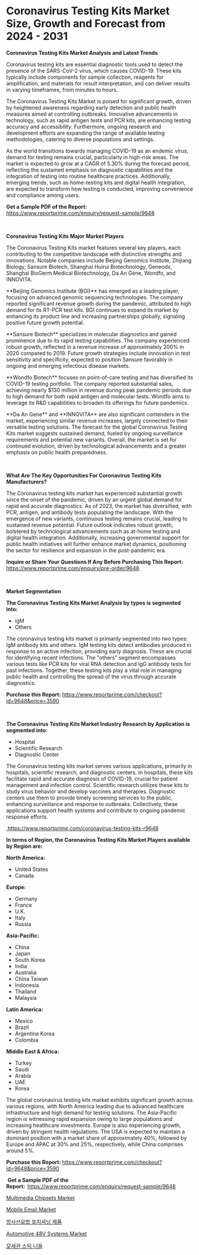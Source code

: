 <p><h1>Coronavirus Testing Kits Market Size, Growth and Forecast from 2024 - 2031</h1></p><p><strong>Coronavirus Testing Kits Market Analysis and Latest Trends</strong></p>
<p><p>Coronavirus testing kits are essential diagnostic tools used to detect the presence of the SARS-CoV-2 virus, which causes COVID-19. These kits typically include components for sample collection, reagents for amplification, and materials for result interpretation, and can deliver results in varying timeframes, from minutes to hours. </p><p>The Coronavirus Testing Kits Market is poised for significant growth, driven by heightened awareness regarding early detection and public health measures aimed at controlling outbreaks. Innovative advancements in technology, such as rapid antigen tests and PCR kits, are enhancing testing accuracy and accessibility. Furthermore, ongoing research and development efforts are expanding the range of available testing methodologies, catering to diverse populations and settings.</p><p>As the world transitions towards managing COVID-19 as an endemic virus, demand for testing remains crucial, particularly in high-risk areas. The market is expected to grow at a CAGR of 5.30% during the forecast period, reflecting the sustained emphasis on diagnostic capabilities and the integration of testing into routine healthcare practices. Additionally, emerging trends, such as home-testing kits and digital health integration, are expected to transform how testing is conducted, improving convenience and compliance among users.</p></p>
<p><strong>Get a Sample PDF of the Report:&nbsp;</strong> <a href="https://www.reportprime.com/enquiry/request-sample/9648">https://www.reportprime.com/enquiry/request-sample/9648</a></p>
<p>&nbsp;</p>
<p><strong>Coronavirus Testing Kits Major Market Players</strong></p>
<p><p>The Coronavirus Testing Kits market features several key players, each contributing to the competitive landscape with distinctive strengths and innovations. Notable companies include Beijing Genomics Institute, Zhijiang Biology, Sansure Biotech, Shanghai Huirui Biotechnology, Geneodx, Shanghai BioGerm Medical Biotechnology, Da An Gene, Wondfo, and INNOVITA.</p><p>**Beijing Genomics Institute (BGI)** has emerged as a leading player, focusing on advanced genomic sequencing technologies. The company reported significant revenue growth during the pandemic, attributed to high demand for its RT-PCR test kits. BGI continues to expand its market by enhancing its product line and increasing partnerships globally, signaling positive future growth potential.</p><p>**Sansure Biotech** specializes in molecular diagnostics and gained prominence due to its rapid testing capabilities. The company experienced robust growth, reflected in a revenue increase of approximately 200% in 2020 compared to 2019. Future growth strategies include innovation in test sensitivity and specificity, expected to position Sansure favorably in ongoing and emerging infectious disease markets.</p><p>**Wondfo Biotech** focuses on point-of-care testing and has diversified its COVID-19 testing portfolio. The company reported substantial sales, achieving nearly $130 million in revenue during peak pandemic periods due to high demand for both rapid antigen and molecular tests. Wondfo aims to leverage its R&D capabilities to broaden its offerings for future pandemics.</p><p>**Da An Gene** and **INNOVITA** are also significant contenders in the market, experiencing similar revenue increases, largely connected to their versatile testing solutions. The forecast for the global Coronavirus Testing Kits market suggests sustained demand, fueled by ongoing surveillance requirements and potential new variants. Overall, the market is set for continued evolution, driven by technological advancements and a greater emphasis on public health preparedness.</p></p>
<p>&nbsp;</p>
<p><strong>What Are The Key Opportunities For Coronavirus Testing Kits Manufacturers?</strong></p>
<p><p>The Coronavirus testing kits market has experienced substantial growth since the onset of the pandemic, driven by an urgent global demand for rapid and accurate diagnostics. As of 2023, the market has diversified, with PCR, antigen, and antibody tests populating the landscape. With the emergence of new variants, continuous testing remains crucial, leading to sustained revenue potential. Future outlook indicates robust growth, bolstered by technological advancements such as at-home testing and digital health integration. Additionally, increasing governmental support for public health initiatives will further enhance market dynamics, positioning the sector for resilience and expansion in the post-pandemic era.</p></p>
<p><strong>Inquire or Share Your Questions If Any Before Purchasing This Report:</strong> <a href="https://www.reportprime.com/enquiry/pre-order/9648">https://www.reportprime.com/enquiry/pre-order/9648</a></p>
<p>&nbsp;</p>
<p><strong>Market Segmentation</strong></p>
<p><strong>The Coronavirus Testing Kits Market Analysis by types is segmented into:</strong></p>
<p><ul><li>igM</li><li>Others</li></ul></p>
<p><p>The coronavirus testing kits market is primarily segmented into two types: IgM antibody kits and others. IgM testing kits detect antibodies produced in response to an active infection, providing early diagnosis. These are crucial for identifying recent infections. The "others" segment encompasses various tests like PCR kits for viral RNA detection and IgG antibody tests for past infections. Together, these testing kits play a vital role in managing public health and controlling the spread of the virus through accurate diagnostics.</p></p>
<p><strong>Purchase this Report:&nbsp;</strong><a href="https://www.reportprime.com/checkout?id=9648&price=3590">https://www.reportprime.com/checkout?id=9648&price=3590</a></p>
<p>&nbsp;</p>
<p><strong>The Coronavirus Testing Kits Market Industry Research by Application is segmented into:</strong></p>
<p><ul><li>Hospital</li><li>Scientific Research</li><li>Diagnostic Center</li></ul></p>
<p><p>The Coronavirus testing kits market serves various applications, primarily in hospitals, scientific research, and diagnostic centers. In hospitals, these kits facilitate rapid and accurate diagnosis of COVID-19, crucial for patient management and infection control. Scientific research utilizes these kits to study virus behavior and develop vaccines and therapies. Diagnostic centers use them to provide timely screening services to the public, enhancing surveillance and response to outbreaks. Collectively, these applications support health systems and contribute to ongoing pandemic response efforts.</p></p>
<p><a href="https://www.reportprime.com/coronavirus-testing-kits-r9648">&nbsp;https://www.reportprime.com/coronavirus-testing-kits-r9648</a></p>
<p><strong>In terms of Region, the Coronavirus Testing Kits Market Players available by Region are:</strong></p>
<p>
    <p> <strong> North America: </strong>
        <ul>
            <li>United States</li>
            <li>Canada</li>
        </ul>
        </p> 
    <p> <strong> Europe: </strong>
        <ul>
            <li>Germany</li>
            <li>France</li>
            <li>U.K.</li>
            <li>Italy</li>
            <li>Russia</li>
        </ul>
        </p> 
    <p> <strong> Asia-Pacific: </strong>
        <ul>
            <li>China</li>
            <li>Japan</li>
            <li>South Korea</li>
            <li>India</li>
            <li>Australia</li>
            <li>China Taiwan</li>
            <li>Indonesia</li>
            <li>Thailand</li>
            <li>Malaysia</li>
        </ul>
        </p> 
    <p> <strong> Latin America: </strong>
        <ul>
            <li>Mexico</li>
            <li>Brazil</li>
            <li>Argentina Korea</li>
            <li>Colombia</li>
        </ul>
        </p> 
    <p> <strong> Middle East & Africa: </strong>
        <ul>
            <li>Turkey</li>
            <li>Saudi</li>
            <li>Arabia</li>
            <li>UAE</li>
            <li>Korea</li>
        </ul>
    </p>
    </p>
<p><p>The global coronavirus testing kits market exhibits significant growth across various regions, with North America leading due to advanced healthcare infrastructure and high demand for testing solutions. The Asia-Pacific region is witnessing rapid expansion owing to large populations and increasing healthcare investments. Europe is also experiencing growth, driven by stringent health regulations. The USA is expected to maintain a dominant position with a market share of approximately 40%, followed by Europe and APAC at 30% and 25%, respectively, while China comprises around 5%.</p></p>
<p><strong>Purchase this Report: </strong><a href="https://www.reportprime.com/checkout?id=9648&price=3590">https://www.reportprime.com/checkout?id=9648&price=3590</a></p>
<p>&nbsp;<strong>Get a Sample PDF of the Report:&nbsp;&nbsp;</strong><a href="https://www.reportprime.com/enquiry/request-sample/9648">https://www.reportprime.com/enquiry/request-sample/9648</a></p>
<p><strong></strong></p>
<p><p><a href="https://www.linkedin.com/pulse/multimedia-chipsets-market-forecasts-trends-impact-analysis-2024-yjove?trackingId=0wcz1GerRDSKDxk8GwERmQ%3D%3D">Multimedia Chipsets Market</a></p><p><a href="https://www.linkedin.com/pulse/mobile-email-market-global-trends-forecast-2024--tffpe?trackingId=UlYghbUxQoS9g177Yn3UVw%3D%3D">Mobile Email Market</a></p><p><a href="https://medium.com/@hossainvi014/%EC%84%B8%EA%B3%84-radiotherapy-positioning-product-market-%EC%9D%80-2024%EC%97%90%EC%84%9C-2031%EB%A1%9C-%EC%97%B0%ED%8F%89%EA%B7%A0-%EC%A6%9D%EA%B0%80%EC%9C%A8%EC%9D%84-%EB%B3%B4%EC%9D%BC-%EA%B2%83%EC%9C%BC%EB%A1%9C-%EC%98%88%EC%83%81%EB%90%A9%EB%8B%88%EB%8B%A4-0a1c4cbde625">방사선요법 포지셔닝 제품</a></p><p><a href="https://issuu.com/reportprime-2/docs/automotive-48v-systems-market-size-_ff5bf5626af3a4">Automotive 48V Systems Market</a></p><p><a href="https://medium.com/@hossainvi014/%EC%84%B1%EC%9E%A5-%EC%9E%A0%EC%9E%AC%EB%A0%A5-%ED%95%B4%EC%A0%9C-2024%EB%85%84%EB%B6%80%ED%84%B0-2031%EB%85%84%EA%B9%8C%EC%A7%80-%EC%98%88%EC%B8%A1%EB%90%9C-%EB%AA%A8%EC%84%B8%ED%98%88%EA%B4%80-%EC%8A%A4%ED%8B%B1-%EB%B0%94%EB%8A%98-%EC%8B%9C%EC%9E%A5-%EC%A0%84%EB%9E%B5%EC%A0%81-%EB%B6%84%EC%84%9D-8f7360290346">모세관 스틱 니들</a></p></p>